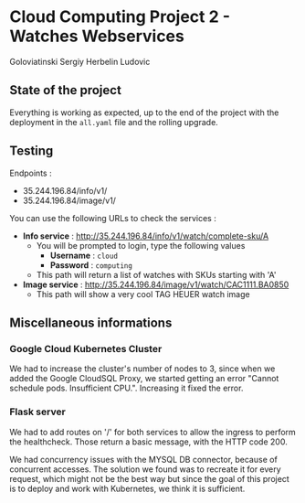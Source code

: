 # Cloud Computing Project 2 - Watches Webservices

Goloviatinski Sergiy
Herbelin Ludovic

## State of the project

Everything is working as expected, up to the end of the project with the deployment in the `all.yaml` file and the rolling upgrade.


## Testing

Endpoints :
- 35.244.196.84/info/v1/
- 35.244.196.84/image/v1/


You can use the following URLs to check the services :

- **Info service** : http://35.244.196.84/info/v1/watch/complete-sku/A
    - You will be prompted to login, type the following values
        - **Username** : `cloud`
        - **Password** : `computing`
    - This path will return a list of watches with SKUs starting with 'A'
- **Image service** : http://35.244.196.84/image/v1/watch/CAC1111.BA0850
    - This path will show a very cool TAG HEUER watch image


## Miscellaneous informations

### Google Cloud Kubernetes Cluster

We had to increase the cluster's number of nodes to 3, since when we added the Google CloudSQL Proxy, we started getting an error "Cannot schedule pods. Insufficient CPU.". Increasing it fixed the error.


### Flask server

We had to add routes on '/' for both services to allow the ingress to perform the healthcheck. Those return a basic message, with the HTTP code 200.

We had concurrency issues with the MYSQL DB connector, because of concurrent accesses. 
The solution we found was to recreate it for every request, which might not be the best way but since the goal of this project is to deploy and work with Kubernetes, we think it is sufficient.